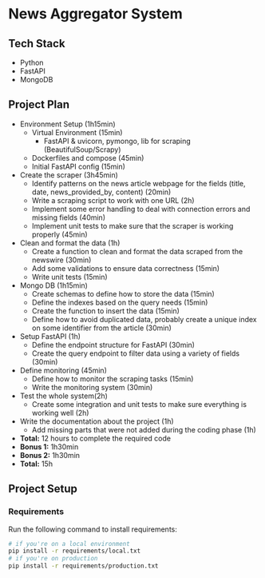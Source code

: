 # News Aggregator System

## Tech Stack
- Python
- FastAPI
- MongoDB

## Project Plan
- Environment Setup (1h15min)
	- Virtual Environment (15min)
		- FastAPI & uvicorn, pymongo, lib for scraping (BeautifulSoup/Scrapy)
	- Dockerfiles and compose (45min)
	- Initial FastAPI config (15min)
- Create the scraper (3h45min)
	- Identify patterns on the news article webpage for the fields (title, date, news_provided_by, content) (20min)
	- Write a scraping script to work with one URL (2h)
	- Implement some error handling to deal with connection errors and missing fields (40min)
	- Implement unit tests to make sure that the scraper is working properly (45min)
- Clean and format the data (1h)
	- Create a function to clean and format the data scraped from the newswire (30min)
	- Add some validations to ensure data correctness (15min)
	- Write unit tests (15min)
- Mongo DB (1h15min)
	- Create schemas to define how to store the data (15min)
	- Define the indexes based on the query needs (15min)
	- Create the function to insert the data (15min)
	- Define how to avoid duplicated data, probably create a unique index on some identifier from the article (30min)
- Setup FastAPI (1h)
	- Define the endpoint structure for FastAPI (30min)
	- Create the query endpoint to filter data using a variety of fields (30min)
- Define monitoring (45min)
	- Define how to monitor the scraping tasks (15min)
	- Write the monitoring system (30min)
- Test the whole system(2h)
	- Create some integration and unit tests to make sure everything is working well (2h)
- Write the documentation about the project (1h)
	- Add missing parts that were not added during the coding phase (1h)
- **Total:** 12 hours to complete the required code
- **Bonus 1:** 1h30min
- **Bonus 2:** 1h30min
- **Total:** 15h

## Project Setup
### Requirements
Run the following command to install requirements:

```bash
# if you're on a local environment
pip install -r requirements/local.txt
# if you're on production
pip install -r requirements/production.txt
```
